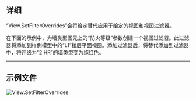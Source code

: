 ## 详细
“View.SetFilterOverrides”会将给定替代应用于给定的视图和视图过滤器。

在下面的示例中，为墙类型图元上的“防火等级”参数创建一个视图过滤器。此过滤器将添加到样例模型中的“L1”楼层平面视图。添加过滤器后，将替代添加到过滤器中，将评级为“2 HR”的墙类型变为纯红色。
___
## 示例文件

![View.SetFilterOverrides](./Revit.Elements.Views.View.SetFilterOverrides_img.jpg)
